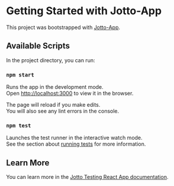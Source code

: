 # Getting Started with Jotto-App

This project was bootstrapped with [Jotto-App](https://github.com/MaliJetal/react-testing-projects/jotto-context).

## Available Scripts

In the project directory, you can run:

### `npm start`

Runs the app in the development mode.\
Open [http://localhost:3000](http://localhost:3000) to view it in the browser.

The page will reload if you make edits.\
You will also see any lint errors in the console.

### `npm test`

Launches the test runner in the interactive watch mode.\
See the section about [running tests](https://github.com/MaliJetal/react-testing-projects/jotto-context) for more information.

## Learn More

You can learn more in the [Jotto Testing React App documentation](https://github.com/MaliJetal/react-testing-projects/jotto-context/docs).
